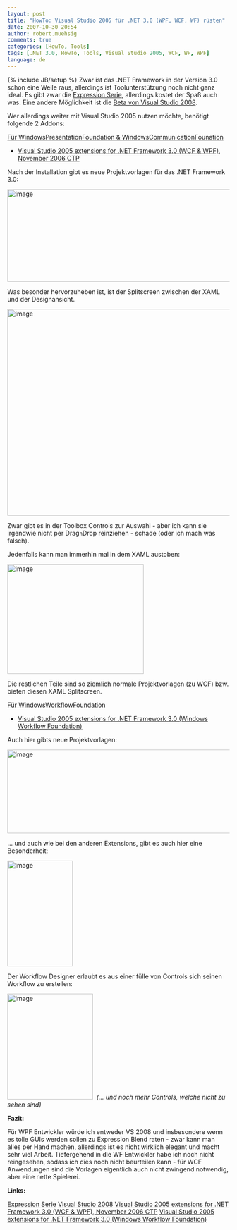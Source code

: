 ```yaml
---
layout: post
title: "HowTo: Visual Studio 2005 für .NET 3.0 (WPF, WCF, WF) rüsten"
date: 2007-10-30 20:54
author: robert.muehsig
comments: true
categories: [HowTo, Tools]
tags: [.NET 3.0, HowTo, Tools, Visual Studio 2005, WCF, WF, WPF]
language: de
---
```

{% include JB/setup %}
Zwar ist das .NET Framework in der Version 3.0 schon eine Weile raus, allerdings ist Toolunterstützung noch nicht ganz ideal.
Es gibt zwar die <a href="http://www.microsoft.com/germany/expression/default.aspx">Expression Serie</a>, allerdings kostet der Spaß auch was. Eine andere Möglichkeit ist die <a href="http://msdn2.microsoft.com/en-us/vstudio/aa700831.aspx">Beta von Visual Studio 2008</a>.

Wer allerdings weiter mit Visual Studio 2005 nutzen möchte, benötigt folgende 2 Addons:

<u>Für WindowsPresentationFoundation &amp; WindowsCommunicationFounation</u>
<ul>
	<li><a href="http://www.microsoft.com/downloads/details.aspx?FamilyID=f54f5537-cc86-4bf5-ae44-f5a1e805680d&amp;displaylang=en">Visual Studio 2005 extensions for .NET Framework 3.0 (WCF &amp; WPF), November 2006 CTP</a> </li>
</ul>
Nach der Installation gibt es neue Projektvorlagen für das .NET Framework 3.0:

<a atomicselection="true" href="{{BASE_PATH}}/assets/wp-images/image136.png"><img border="0" width="565" src="{{BASE_PATH}}/assets/wp-images/image-thumb115.png" alt="image" height="210" style="border: 0px" /></a>

Was besonder hervorzuheben ist, ist der Splitscreen zwischen der XAML und der Designansicht. 

<a atomicselection="true" href="{{BASE_PATH}}/assets/wp-images/image137.png"><img border="0" width="559" src="{{BASE_PATH}}/assets/wp-images/image-thumb116.png" alt="image" height="469" style="border: 0px" /></a>

Zwar gibt es in der Toolbox Controls zur Auswahl - aber ich kann sie irgendwie nicht per Drag`n`Drop reinziehen - schade (oder ich mach was falsch).

Jedenfalls kann man immerhin mal in dem XAML austoben:

<a atomicselection="true" href="{{BASE_PATH}}/assets/wp-images/image138.png"><img border="0" width="309" src="{{BASE_PATH}}/assets/wp-images/image-thumb117.png" alt="image" height="249" style="border: 0px" /></a>

Die restlichen Teile sind so ziemlich normale Projektvorlagen (zu WCF) bzw. bieten diesen XAML Splitscreen.

<u>Für WindowsWorkflowFoundation</u>
<ul>
	<li><a href="http://www.microsoft.com/downloads/details.aspx?familyid=5D61409E-1FA3-48CF-8023-E8F38E709BA6&amp;displaylang=en">Visual Studio 2005 extensions for .NET Framework 3.0 (Windows Workflow Foundation)</a></li>
</ul>
Auch hier gibts neue Projektvorlagen:

<a atomicselection="true" href="{{BASE_PATH}}/assets/wp-images/image139.png"><img border="0" width="595" src="{{BASE_PATH}}/assets/wp-images/image-thumb118.png" alt="image" height="190" style="border: 0px" /></a>

... und auch wie bei den anderen Extensions, gibt es auch hier eine Besonderheit:

<a atomicselection="true" href="{{BASE_PATH}}/assets/wp-images/image140.png"><img border="0" width="148" src="{{BASE_PATH}}/assets/wp-images/image-thumb119.png" alt="image" height="240" style="border: 0px" /></a>

Der Workflow Designer erlaubt es aus einer fülle von Controls sich seinen Workflow zu erstellen:

<a atomicselection="true" href="{{BASE_PATH}}/assets/wp-images/image141.png"><img border="0" width="194" src="{{BASE_PATH}}/assets/wp-images/image-thumb120.png" alt="image" height="240" style="border: 0px" /></a> 
<em>(... und noch mehr Controls, welche nicht zu sehen sind)</em>

<strong>Fazit:</strong>

Für WPF Entwickler würde ich entweder VS 2008 und insbesondere wenn es tolle GUIs werden sollen zu Expression Blend raten - zwar kann man alles per Hand machen, allerdings ist es nicht wirklich elegant und macht sehr viel Arbeit.
Tiefergehend in die WF Entwickler habe ich noch nicht reingesehen, sodass ich dies noch nicht beurteilen kann - für WCF Anwendungen sind die Vorlagen eigentlich auch nicht zwingend notwendig, aber eine nette Spielerei.

<strong>Links:</strong>

<a href="http://www.microsoft.com/germany/expression/default.aspx">Expression Serie</a>
<a href="http://msdn2.microsoft.com/en-us/vstudio/aa700831.aspx">Visual Studio 2008</a>
<a href="http://www.microsoft.com/downloads/details.aspx?FamilyID=f54f5537-cc86-4bf5-ae44-f5a1e805680d&amp;displaylang=en">Visual Studio 2005 extensions for .NET Framework 3.0 (WCF &amp; WPF), November 2006 CTP</a>
<a href="http://www.microsoft.com/downloads/details.aspx?familyid=5D61409E-1FA3-48CF-8023-E8F38E709BA6&amp;displaylang=en">Visual Studio 2005 extensions for .NET Framework 3.0 (Windows Workflow Foundation)</a>

